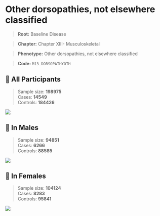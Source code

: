 # Other dorsopathies, not elsewhere classified

> **Root:** Baseline Disease  

> **Chapter:** Chapter XIII- Musculoskeletal  

> **Phenotype:** Other dorsopathies, not elsewhere classified  

> **Code:** `M13_DORSOPATHYOTH`

## 🧪 All Participants  
> Sample size: **198975**  
> Cases: **14549**  
> Controls: **184426**
<img src="/Disease/Figures/ALL/Incidence/M13_DORSOPATHYOTH.png"/>
<CsvTable src="/public/Disease/Data/ALL/Incidence/COX_M13_DORSOPATHYOTH.csv" label="🔍 View full results" />

## 👨 In Males  
> Sample size: **94851**  
> Cases: **6266**  
> Controls: **88585**
<img src="/Disease/Figures/Male/Incidence/M13_DORSOPATHYOTH.png"/>
<CsvTable src="/public/Disease/Data/Male/Incidence/COX_M13_DORSOPATHYOTH.csv" label="🔍 View full results" />

## 👩 In Females  
> Sample size: **104124**  
> Cases: **8283**  
> Controls: **95841**
<img src="/Disease/Figures/Female/Incidence/M13_DORSOPATHYOTH.png"/>
<CsvTable src="/public/Disease/Data/Female/Incidence/COX_M13_DORSOPATHYOTH.csv" label="🔍 View full results" />
